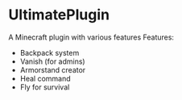 # UltimatePlugin
A Minecraft plugin with various features
Features:
- Backpack system
- Vanish (for admins)
- Armorstand creator
- Heal command
- Fly for survival
